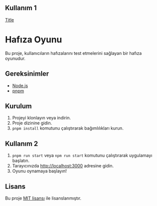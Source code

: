 ## Kullanım 1

[Title](https://hafiza-oyun.netlify.app/)

# Hafıza Oyunu

Bu proje, kullanıcıların hafızalarını test etmelerini sağlayan bir hafıza oyunudur.

## Gereksinimler

- [Node.js](https://nodejs.org/en/)
- [pnpm](https://www.pnpmjs.com/)

## Kurulum

1. Projeyi klonlayın veya indirin.
2. Proje dizinine gidin.
3. `pnpm install` komutunu çalıştırarak bağımlılıkları kurun.

## Kullanım 2

1. `pnpm run start` veya `npm run start` komutunu çalıştırarak uygulamayı başlatın.
2. Tarayıcınızda [http://localhost:3000](http://localhost:3000) adresine gidin.
3. Oyunu oynamaya başlayın!

## Lisans

Bu proje [MIT lisansı](LICENSE) ile lisanslanmıştır.
